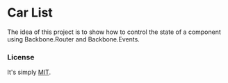 # Car List

The idea of this project is to show how to control the state of a component using Backbone.Router and Backbone.Events.

### License
It's simply [MIT](http://opensource.org/licenses/MIT).
